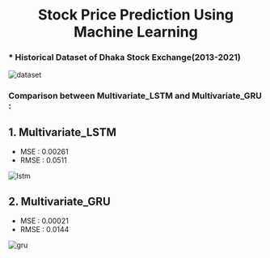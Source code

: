 <h1 align="center">Stock Price Prediction Using Machine Learning</h1>

###  * Historical Dataset of Dhaka Stock Exchange(2013-2021)
![dataset](https://user-images.githubusercontent.com/32796580/162414804-dad043a6-1ba9-44fb-b641-9ab28c711d0a.png)

### Comparison between Multivariate_LSTM and Multivariate_GRU :


## 1. Multivariate_LSTM

* MSE : 0.00261
* RMSE : 0.0511

![lstm](https://user-images.githubusercontent.com/32796580/162414599-33ac0b97-5ffd-4231-a57f-238c06fc0e64.png)

## 2. Multivariate_GRU

* MSE : 0.00021
* RMSE : 0.0144

![gru](https://user-images.githubusercontent.com/32796580/162414625-489527b3-8945-498c-ba2e-d23459c21698.png)
